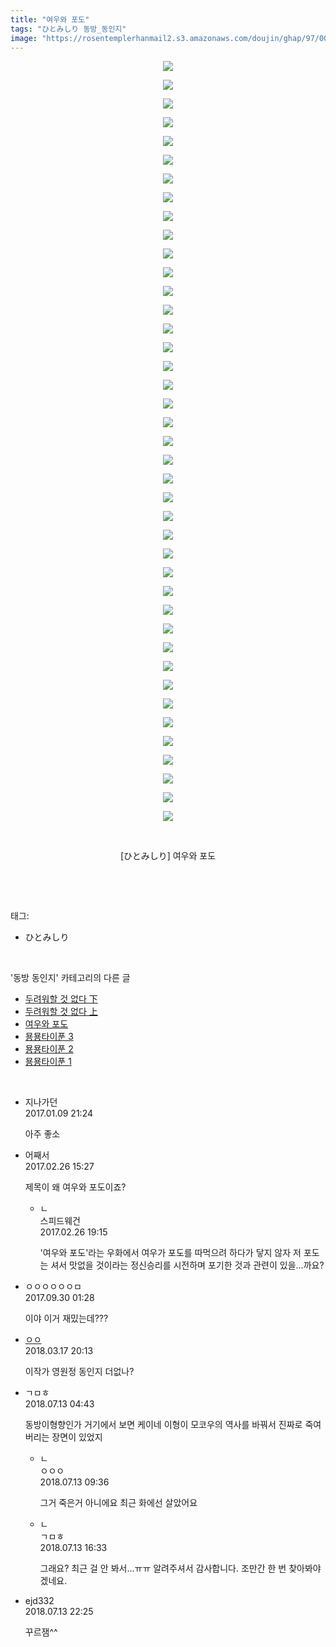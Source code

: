 ```yaml
---
title: "여우와 포도"
tags: "ひとみしり 동방_동인지"
image: "https://rosentemplerhanmail2.s3.amazonaws.com/doujin/ghap/97/001.png"
---
```

<div class="article">
<p style="text-align: center; clear: none; float: none;"><img src="{{ site.imgserver12 }}/ghap/97/001.png"/></p>
<p style="text-align: center; clear: none; float: none;"><img src="{{ site.imgserver12 }}/ghap/97/002.png"/></p>
<p style="text-align: center; clear: none; float: none;"><img src="{{ site.imgserver12 }}/ghap/97/003.png"/></p>
<p style="text-align: center; clear: none; float: none;"><img src="{{ site.imgserver12 }}/ghap/97/004.png"/></p>
<p style="text-align: center; clear: none; float: none;"><img src="{{ site.imgserver12 }}/ghap/97/005.png"/></p>
<p style="text-align: center; clear: none; float: none;"><img src="{{ site.imgserver12 }}/ghap/97/006.png"/></p>
<p style="text-align: center; clear: none; float: none;"><img src="{{ site.imgserver12 }}/ghap/97/007.png"/></p>
<p style="text-align: center; clear: none; float: none;"><img src="{{ site.imgserver12 }}/ghap/97/008.png"/></p>
<p style="text-align: center; clear: none; float: none;"><img src="{{ site.imgserver12 }}/ghap/97/009.png"/></p>
<p style="text-align: center; clear: none; float: none;"><img src="{{ site.imgserver12 }}/ghap/97/010.png"/></p>
<p style="text-align: center; clear: none; float: none;"><img src="{{ site.imgserver12 }}/ghap/97/011.png"/></p>
<p style="text-align: center; clear: none; float: none;"><img src="{{ site.imgserver12 }}/ghap/97/012.png"/></p>
<p style="text-align: center; clear: none; float: none;"><img src="{{ site.imgserver12 }}/ghap/97/013.png"/></p>
<p style="text-align: center; clear: none; float: none;"><img src="{{ site.imgserver12 }}/ghap/97/014.png"/></p>
<p style="text-align: center; clear: none; float: none;"><img src="{{ site.imgserver12 }}/ghap/97/015.png"/></p>
<p style="text-align: center; clear: none; float: none;"><img src="{{ site.imgserver12 }}/ghap/97/016.png"/></p>
<p style="text-align: center; clear: none; float: none;"><img src="{{ site.imgserver12 }}/ghap/97/017.png"/></p>
<p style="text-align: center; clear: none; float: none;"><img src="{{ site.imgserver12 }}/ghap/97/018.png"/></p>
<p style="text-align: center; clear: none; float: none;"><img src="{{ site.imgserver12 }}/ghap/97/019.png"/></p>
<p style="text-align: center; clear: none; float: none;"><img src="{{ site.imgserver12 }}/ghap/97/020.png"/></p>
<p style="text-align: center; clear: none; float: none;"><img src="{{ site.imgserver12 }}/ghap/97/021.png"/></p>
<p style="text-align: center; clear: none; float: none;"><img src="{{ site.imgserver12 }}/ghap/97/022.png"/></p>
<p style="text-align: center; clear: none; float: none;"><img src="{{ site.imgserver12 }}/ghap/97/023.png"/></p>
<p style="text-align: center; clear: none; float: none;"><img src="{{ site.imgserver12 }}/ghap/97/024.png"/></p>
<p style="text-align: center; clear: none; float: none;"><img src="{{ site.imgserver12 }}/ghap/97/025.png"/></p>
<p style="text-align: center; clear: none; float: none;"><img src="{{ site.imgserver12 }}/ghap/97/026.png"/></p>
<p style="text-align: center; clear: none; float: none;"><img src="{{ site.imgserver12 }}/ghap/97/027.png"/></p>
<p style="text-align: center; clear: none; float: none;"><img src="{{ site.imgserver12 }}/ghap/97/028.png"/></p>
<p style="text-align: center; clear: none; float: none;"><img src="{{ site.imgserver12 }}/ghap/97/029.png"/></p>
<p style="text-align: center; clear: none; float: none;"><img src="{{ site.imgserver12 }}/ghap/97/030.png"/></p>
<p style="text-align: center; clear: none; float: none;"><img src="{{ site.imgserver12 }}/ghap/97/031.png"/></p>
<p style="text-align: center; clear: none; float: none;"><img src="{{ site.imgserver12 }}/ghap/97/032.png"/></p>
<p style="text-align: center; clear: none; float: none;"><img src="{{ site.imgserver12 }}/ghap/97/033.png"/></p>
<p style="text-align: center; clear: none; float: none;"><img src="{{ site.imgserver12 }}/ghap/97/034.png"/></p>
<p style="text-align: center; clear: none; float: none;"><img src="{{ site.imgserver12 }}/ghap/97/035.png"/></p>
<p style="text-align: center; clear: none; float: none;"><img src="{{ site.imgserver12 }}/ghap/97/036.png"/></p>
<p style="text-align: center; clear: none; float: none;"><img src="{{ site.imgserver12 }}/ghap/97/037.png"/></p>
<p style="text-align: center; clear: none; float: none;"><img src="{{ site.imgserver12 }}/ghap/97/038.png"/></p>
<p style="text-align: center; clear: none; float: none;"><img src="{{ site.imgserver12 }}/ghap/97/039.png"/></p>
<p style="text-align: center; clear: none; float: none;"><img src="{{ site.imgserver12 }}/ghap/97/040.png"/></p>
<p style="text-align: center; clear: none; float: none;"><img src="{{ site.imgserver12 }}/ghap/97/041.png"/></p>
<p style="text-align: center; clear: none; float: none;"><br/></p>
<p style="text-align: center; clear: none; float: none;">[ひとみしり] 여우와 포도</p>
<p><br/></p>
</div><br/>
<div class="tagTrail">
<p>태그: </p>
<ul>
<li>ひとみしり</li>
</ul>
</div><br/>
<div class="another">
<p>'동방 동인지' 카테고리의 다른 글</p>
<ul>
<li><a href="/ghap_99">두려워할 것 없다 下</a></li>
<li><a href="/ghap_98">두려워할 것 없다 上</a></li>
<li><a href="/ghap_97">여우와 포도</a></li>
<li><a href="/ghap_96">묭묭타이푼 3</a></li>
<li><a href="/ghap_95">묭묭타이푼 2</a></li>
<li><a href="/ghap_94">묭묭타이푼 1</a></li>
</ul>
</div><br/>
<div class="cb_module cb_fluid">
<div class="cb_wrt cb_profile">
<div class="comment">
<ul>
<li class="cb_thumb_off" id="comment14887437">
<div class="cb_comment_area">
<div class="cb_info_area">
<div class="cb_section">
<span class="cb_nick_name">지나가던</span>
</div>
<div class="cb_section">
<span class="cb_date">2017.01.09 21:24 </span>
</div>
</div>
<div class="cb_dsc_comment">
<p class="cb_dsc">
											아주 좋소
										</p>
</div>
</div></li>
<li class="cb_thumb_off" id="comment14925692">
<div class="cb_comment_area">
<div class="cb_info_area">
<div class="cb_section">
<span class="cb_nick_name">어째서</span>
</div>
<div class="cb_section">
<span class="cb_date">2017.02.26 15:27 </span>
</div>
</div>
<div class="cb_dsc_comment">
<p class="cb_dsc">
											제목이 왜 여우와 포도이죠?
										</p>
</div>
<ul>
<li class="cb_thumb_off" id="comment14926076">
<span class="cb_bu_subnode">ㄴ</span>
<div class="cb_comment_area">
<div class="cb_info_area">
<div class="cb_section">
<span class="cb_nick_name">스피드웨건</span>
</div>
<div class="cb_section">
<span class="cb_date">2017.02.26 19:15 </span>
</div>
</div>
<div class="cb_dsc_comment">
<p class="cb_dsc">
																'여우와 포도'라는 우화에서 여우가 포도를 따먹으려 하다가 닿지 않자 저 포도는 셔서 맛없을 것이라는 정신승리를 시전하며 포기한 것과 관련이 있을...까요?
															</p>
</div>
</div>
</li>
</ul>
</div></li>
<li class="cb_thumb_off" id="comment15093348">
<div class="cb_comment_area">
<div class="cb_info_area">
<div class="cb_section">
<span class="cb_nick_name">ㅇㅇㅇㅇㅇㅇㅁ</span>
</div>
<div class="cb_section">
<span class="cb_date">2017.09.30 01:28 </span>
</div>
</div>
<div class="cb_dsc_comment">
<p class="cb_dsc">
											이야 이거 재밌는데???
										</p>
</div>
</div></li>
<li class="cb_thumb_off" id="comment15220866">
<div class="cb_comment_area">
<div class="cb_info_area">
<div class="cb_section">
<span class="cb_nick_name"> <a href="http://http:/gggtttt" onclick="return openLinkInNewWindow(this)">ㅇㅇ</a></span>
</div>
<div class="cb_section">
<span class="cb_date">2018.03.17 20:13 </span>
</div>
</div>
<div class="cb_dsc_comment">
<p class="cb_dsc">
											이작가 영원정 동인지 더없나?
										</p>
</div>
</div></li>
<li class="cb_thumb_off" id="comment15285175">
<div class="cb_comment_area">
<div class="cb_info_area">
<div class="cb_section">
<span class="cb_nick_name">ㄱㅁㅎ</span>
</div>
<div class="cb_section">
<span class="cb_date">2018.07.13 04:43 </span>
</div>
</div>
<div class="cb_dsc_comment">
<p class="cb_dsc">
											동방이형향인가 거기에서 보면 케이네 이형이 모코우의 역사를 바꿔서 진짜로 죽여버리는 장면이 있었지
										</p>
</div>
<ul>
<li class="cb_thumb_off" id="comment15285820">
<span class="cb_bu_subnode">ㄴ</span>
<div class="cb_comment_area">
<div class="cb_info_area">
<div class="cb_section">
<span class="cb_nick_name">ㅇㅇㅇ</span>
</div>
<div class="cb_section">
<span class="cb_date">2018.07.13 09:36 </span>
</div>
</div>
<div class="cb_dsc_comment">
<p class="cb_dsc">
																그거 죽은거 아니에요 최근 화에선 살았어요
															</p>
</div>
</div>
</li>
<li class="cb_thumb_off" id="comment15286080">
<span class="cb_bu_subnode">ㄴ</span>
<div class="cb_comment_area">
<div class="cb_info_area">
<div class="cb_section">
<span class="cb_nick_name">ㄱㅁㅎ</span>
</div>
<div class="cb_section">
<span class="cb_date">2018.07.13 16:33 </span>
</div>
</div>
<div class="cb_dsc_comment">
<p class="cb_dsc">
																그래요? 최근 걸 안 봐서...ㅠㅠ 알려주셔서 감사합니다. 조만간 한 번 찾아봐야겠네요.
															</p>
</div>
</div>
</li>
</ul>
</div></li>
<li class="cb_thumb_off" id="comment15286224">
<div class="cb_comment_area">
<div class="cb_info_area">
<div class="cb_section">
<span class="cb_nick_name">ejd332</span>
</div>
<div class="cb_section">
<span class="cb_date">2018.07.13 22:25 </span>
</div>
</div>
<div class="cb_dsc_comment">
<p class="cb_dsc">
											꾸르잼^^
										</p>
</div>
</div></li>
</ul>
</div>
</div><!-- commentList close -->
</div><br/>
